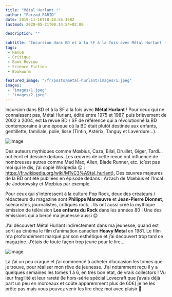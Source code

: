 ```yaml
---
title: "Métal Hurlant !"
author: "Farzad FARID"
date: 2019-11-16T18:48:55.168Z
lastmod: 2020-05-21T00:14:54+02:00

description: ""

subtitle: "Incursion dans BD et à la SF à la fois avec Métal Hurlant ! Pour ceux qui ne connaissent pas, Métal Hurlant, édité entre 1975 et 1987…"
tags:
 - Revue
 - Critique
 - Book Review
 - Science Fiction
 - Bookworm

featured_image: "/fr/posts/métal-hurlant/images/1.jpeg" 
images:
 - "images/1.jpeg"
 - "images/2.jpeg"
---
```


Incursion dans BD et à la SF à la fois avec **Métal Hurlant** ! Pour ceux qui ne connaissent pas, Métal Hurlant, édité entre 1975 et 1987, puis brièvement de 2002 à 2004, est **la** revue BD / SF de référence qui a révolutionné la BD contemporaine à une époque où la BD était plutôt destinée aux enfants, gentillette, familiale, polie, lisse (Tintin, Astérix, Tanguy et Laverdure…).



![image](images/1.jpeg#layoutFillWidth)

Des auteurs mythiques comme Mœbius, Caza, Bilal, Druillet, Giger, Tardi… ont écrit et dessiné dedans. Les œuvres de cette revue ont influencé de nombreuses autres comme Mad Max, Alien, Blade Runner, etc. (c’est pas moi qui le dis, j’ai copié Wikipédia 😛 : [https://fr.wikipedia.org/wiki/M%C3%A9tal_hurlant).](https://fr.wikipedia.org/wiki/M%C3%A9tal_hurlant%29.) Des œuvres majeures de la BD ont été publiées en épisode dedans : Arzach de Mœbius et l’Incal de Jodorowsky et Mœbius par exemple.

Pour ceux qui s’intéressent à la culture Pop Rock, deux des créateurs / rédacteurs du magazine sont **Philippe Manœuvre** et **Jean-Pierre Dionnet**, scénaristes, journalistes, critiques rock… Ils ont aussi créé la mythique émission de télévision **Les enfants du Rock** dans les années 80 ! Une des émissions qui a bercé ma jeunesse aussi 😍

J’ai découvert Métal Hurlant indirectement dans ma jeunesse, quand est sorti au cinéma le film d’animation canadien **Heavy Metal** en 1981. Le film m’a profondément marqué par son esthétique et j’ai découvert trop tard ce magazine. J’étais de toute façon trop jeune pour le lire…



![image](images/2.jpeg#layoutOutsetCenter)

Là j’ai un peu craqué et j’ai commencé à acheter d’occasion les tomes que je trouve, pour réaliser mon rêve de jeunesse. J’ai notamment reçu il y a quelques semaines les tomes 1 à 6, en très bon état, de vrais collectors ! Vu leur fragilité et leur rareté (le hors-série spécial Lovecraft que j’avais déjà part un peu en morceaux et coûte apparemment plus de 60€) je ne les prête pas mais vous pouvez venir les lire chez moi avec plaisir 🙂
